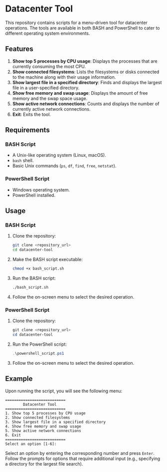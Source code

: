 # Datacenter Tool

This repository contains scripts for a menu-driven tool for datacenter operations. The tools are available in both BASH and PowerShell to cater to different operating system environments.

## Features

1. **Show top 5 processes by CPU usage**: Displays the processes that are currently consuming the most CPU.
2. **Show connected filesystems**: Lists the filesystems or disks connected to the machine along with their usage information.
3. **Show largest file in a specified directory**: Finds and displays the largest file in a user-specified directory.
4. **Show free memory and swap usage**: Displays the amount of free memory and the swap space usage.
5. **Show active network connections**: Counts and displays the number of currently active network connections.
6. **Exit**: Exits the tool.

## Requirements

### BASH Script

- A Unix-like operating system (Linux, macOS).
- `bash` shell.
- Basic Unix commands (`ps`, `df`, `find`, `free`, `netstat`).

### PowerShell Script

- Windows operating system.
- PowerShell installed.

## Usage

### BASH Script

1. Clone the repository:

    ```bash
    git clone <repository_url>
    cd datacenter-tool
    ```

2. Make the BASH script executable:

    ```bash
    chmod +x bash_script.sh
    ```

3. Run the BASH script:

    ```bash
    ./bash_script.sh
    ```

4. Follow the on-screen menu to select the desired operation.

### PowerShell Script

1. Clone the repository:

    ```powershell
    git clone <repository_url>
    cd datacenter-tool
    ```

2. Run the PowerShell script:

    ```powershell
    .\powershell_script.ps1
    ```

3. Follow the on-screen menu to select the desired operation.

## Example

Upon running the script, you will see the following menu:

```
===========================
        Datacenter Tool
===========================
1. Show top 5 processes by CPU usage
2. Show connected filesystems
3. Show largest file in a specified directory
4. Show free memory and swap usage
5. Show active network connections
6. Exit
===========================
Select an option [1-6]:
```

Select an option by entering the corresponding number and press `Enter`. Follow the prompts for options that require additional input (e.g., specifying a directory for the largest file search).


